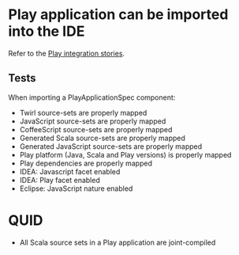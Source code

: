 # Play application can be imported into the IDE

Refer to the [Play integration stories](../../../play-framework).

## Tests

When importing a PlayApplicationSpec component:

- Twirl source-sets are properly mapped
- JavaScript source-sets are properly mapped
- CoffeeScript source-sets are properly mapped
- Generated Scala source-sets are properly mapped
- Generated JavaScript source-sets are properly mapped
- Play platform (Java, Scala and Play versions) is properly mapped
- Play dependencies are properly mapped
- IDEA: Javascript facet enabled
- IDEA: Play facet enabled
- Eclipse: JavaScript nature enabled

# QUID

- All Scala source sets in a Play application are joint-compiled
